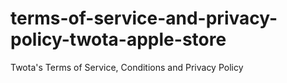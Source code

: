 # terms-of-service-and-privacy-policy-twota-apple-store
Twota's Terms of Service, Conditions and Privacy Policy

